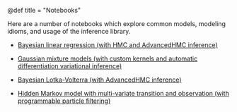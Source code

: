 @def title = "Notebooks"

Here are a number of notebooks which explore common models, modeling idioms, and usage of the inference library.

* [Bayesian linear regression (with HMC and AdvancedHMC inference)](../bayeslinreg)

* [Gaussian mixture models (with custom kernels and automatic differentiation variational inference)](../gmm)

* [Bayesian Lotka-Volterra (with AdvancedHMC inference)](../blotka)

* [Hidden Markov model with multi-variate transition and observation (with programmable particle filtering)](../hmm)
